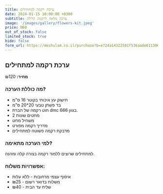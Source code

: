```yaml
---
title: ערכת רקמה למתחילים
date: 2024-01-15 10:00:00 +0300
subtitle: ערכה מלאה לרקמה קלילה
image: '/images/gallery/flowers-kit.jpeg'
price: ₪60
out_of_stock: false
limited_stock: true
hide: false
form_url: https://meshulam.co.il/purchase?b=e724a14322581f536aade6113065a9d9
---
```


## ערכת רקמה למתחילים

**מחיר:** ₪120

### מה כוללת הערכה?

- חישוק עץ איכותי בקוטר 16 ס"מ
- בד פשתן טבעי 20*20 ס"מ
- חוט רקמה של חברת dmc בגוון 666.
- 2 מחטים שונות
- משחיל מחט
- מדריך רקמה מפורט
- מדבקת רקמה פשוטה למתחילים

### למי הערכה מתאימה?

למתחילים שרוצים ללמוד רקמה בצורה קלה ומהנה.

### אפשרויות משלוח:

- איסוף עצמי מרחובות - ללא עלות
- משלוח בדואר רשום - ₪25
- שליח עד הבית - ₪40 
